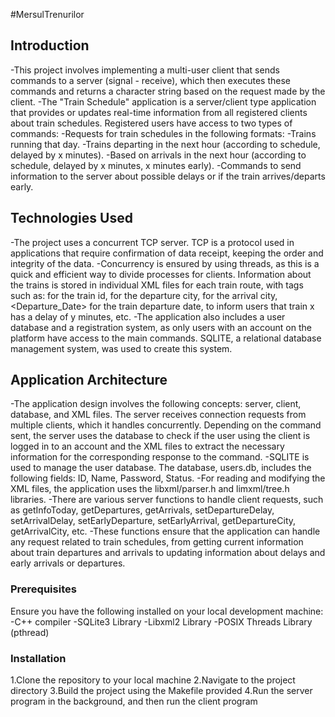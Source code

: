 #MersulTrenurilor

## Introduction
-This project involves implementing a multi-user client that sends commands to a server (signal - receive), which then executes these commands and returns a character string based on the request made by the client.
-The "Train Schedule" application is a server/client type application that provides or updates real-time information from all registered clients about train schedules. Registered users have access to two types of commands:
-Requests for train schedules in the following formats:
  -Trains running that day.
  -Trains departing in the next hour (according to schedule, delayed by x minutes).
  -Based on arrivals in the next hour (according to schedule, delayed by x minutes, x minutes early).
  -Commands to send information to the server about possible delays or if the train arrives/departs early.
## Technologies Used
-The project uses a concurrent TCP server. TCP is a protocol used in applications that require confirmation of data receipt, keeping the order and integrity of the data.
-Concurrency is ensured by using threads, as this is a quick and efficient way to divide processes for clients. Information about the trains is stored in individual XML files for each train route, with tags such as: <Id> for the train id, <Departure> for the departure city, <Arrival> for the arrival city, <Departure_Date> for the train departure date, <Delay> to inform users that train x has a delay of y minutes, etc.
-The application also includes a user database and a registration system, as only users with an account on the platform have access to the main commands. SQLITE, a relational database management system, was used to create this system.

## Application Architecture
-The application design involves the following concepts: server, client, database, and XML files. The server receives connection requests from multiple clients, which it handles concurrently. Depending on the command sent, the server uses the database to check if the user using the client is logged in to an account and the XML files to extract the necessary information for the corresponding response to the command.
-SQLITE is used to manage the user database. The database, users.db, includes the following fields: ID, Name, Password, Status.
-For reading and modifying the XML files, the application uses the libxml/parser.h and limxml/tree.h libraries.
-There are various server functions to handle client requests, such as getInfoToday, getDepartures, getArrivals, setDepartureDelay, setArrivalDelay, setEarlyDeparture, setEarlyArrival, getDepartureCity, getArrivalCity, etc.
-These functions ensure that the application can handle any request related to train schedules, from getting current information about train departures and arrivals to updating information about delays and early arrivals or departures.
### Prerequisites
Ensure you have the following installed on your local development machine:
-C++ compiler
-SQLite3 Library
-Libxml2 Library
-POSIX Threads Library (pthread)
### Installation
  
  1.Clone the repository to your local machine
  2.Navigate to the project directory
  3.Build the project using the Makefile provided
  4.Run the server program in the background, and then run the client program



